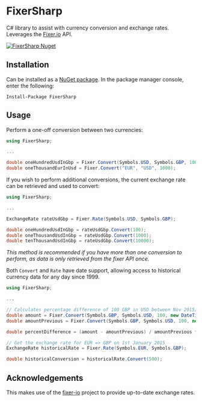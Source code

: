 # FixerSharp

C# library to assist with currency conversion and exchange rates. Leverages the [Fixer.io](http://fixer.io/) API.

[![FixerSharp Nuget](https://img.shields.io/nuget/v/FixerSharp.svg?style=flat)](https://www.nuget.org/packages/FixerSharp)

## Installation

Can be installed as a [NuGet package](https://www.nuget.org/packages/FixerSharp). In the package manager console, enter the following:

```text
Install-Package FixerSharp
```

## Usage

Perform a one-off conversion between two currencies:

```c#
using FixerSharp;

...

double oneHundredUsdInGbp = Fixer.Convert(Symbols.USD, Symbols.GBP, 100);
double oneThousandEurInUsd = Fixer.Convert("EUR", "USD", 1000);
```

If you wish to perform additional conversions, the current exchange rate can be retrieved and used to convert:

```c#
using FixerSharp;

...

ExchangeRate rateUsdGbp = Fixer.Rate(Symbols.USD, Symbols.GBP);

double oneHundredUsdInGbp = rateUsdGbp.Convert(100);
double oneThousandUsdInGbp = rateUsdGbp.Convert(1000);
double tenThousandUsdInGbp = rateUsdGbp.Convert(10000);
```

*This method is recommended if you have more than one conversion to perform, as data is only retrieved from the fixer API once.*

Both `Convert` and `Rate` have date support, allowing access to historical currency data for any day since 1999.

```c#
using FixerSharp;

...

// Calculates percentage difference of 100 GBP in USD between Nov 2015/16
double amount = Fixer.Convert(Symbols.GBP, Symbols.USD, 100, new DateTime(2016, 11, 01));
double amountPrevious = Fixer.Convert(Symbols.GBP, Symbols.USD, 100, new DateTime(2015, 11, 01));

double percentDifference = (amount - amountPrevious) / amountPrevious * 100; // -20.2952... :(

// Get the exchange rate for EUR => GBP on 1st January 2015
ExchangeRate historicalRate = Fixer.Rate(Symbols.EUR, Symbols.GBP);

double historicalConversion = historicalRate.Convert(500);
```

## Acknowledgements

This makes use of the [fixer-io](https://github.com/hakanensari/fixer-io) project to provide up-to-date exchange rates.